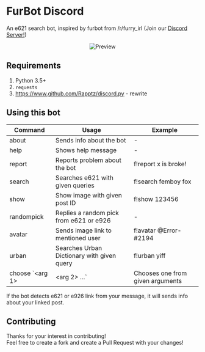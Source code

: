 # FurBot Discord
An e621 search bot, inspired by furbot from /r/furry_irl (Join our [Discord Server!](https://discordapp.com/invite/YTEeY9g))  
<p align="center">
  <img alt="Preview" src="https://puu.sh/zeVRk/f06f04120f.png">
</p>

## Requirements
1. Python 3.5+
2. `requests`
3. https://www.github.com/Rapptz/discord.py  - rewrite

## Using this bot
Command | Usage | Example
--------|-------|---------
about | Sends info about the bot | -
help | Shows help message | -
report | Reports problem about the bot | f!report x is broke!
search <search queries> | Searches e621 with given queries | f!search femboy fox
show <post id> | Show image with given post ID | f!show 123456
randompick | Replies a random pick from e621 or e926 | -
avatar | Sends image link to mentioned user | f!avatar @Error-#2194
urban <search query> | Searches Urban Dictionary with given query | f!urban yiff
choose `<arg 1> | <arg 2> ...` | Chooses one from given arguments | f!choose `femboy fox | femboy wolf`
  
  If the bot detects e621 or e926 link from your message, it will sends info about your linked post.

## Contributing
Thanks for your interest in contributing!  
Feel free to create a fork and create a Pull Request with your changes!
